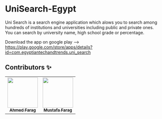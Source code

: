 # UniSearch-Egypt


Uni Search is a search engine application which alows you to search among hundreds of institutions and universities including public and private ones.
You can search by university name, high school grade or percentage.




Download the app on google play --> https://play.google.com/store/apps/details?id=com.egyptiantechandtrends.uni_search 


## Contributors ✨


<!-- ALL-CONTRIBUTORS-LIST:START - Do not remove or modify this section -->
<!-- prettier-ignore-start -->
<!-- markdownlint-disable -->
<table>
  <tr>
    <td align="center"><a href="https://github.com/ahmedfarag9"><img src="https://avatars3.githubusercontent.com/u/44787287?s=400&v=4" width="100px;" alt=""/><br /><sub><b>Ahmed Farag</b></sub></a><br /> </td>
    <td align="center"><a href="https://github.com/mustafafarag"><img src="https://avatars1.githubusercontent.com/u/33010860?s=400&v=4" width="100px;" alt=""/><br /><sub><b>Mustafa Farag</b></sub></a><br /> </td>
  </tr>
</table>

<!-- markdownlint-enable -->
<!-- prettier-ignore-end -->
<!-- ALL-CONTRIBUTORS-LIST:END -->
